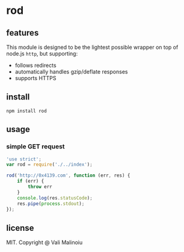 # rod

## features

This module is designed to be the lightest possible wrapper on top of node.js `http`, but supporting:

- follows redirects
- automatically handles gzip/deflate responses
- supports HTTPS

## install

```
npm install rod
```

## usage

### simple GET request


```js
'use strict';
var rod = require('./../index');

rod('http://0x4139.com', function (err, res) {
    if (err) {
        throw err
    }
    console.log(res.statusCode);
    res.pipe(process.stdout);
});
```

## license

MIT. Copyright @ Vali Malinoiu